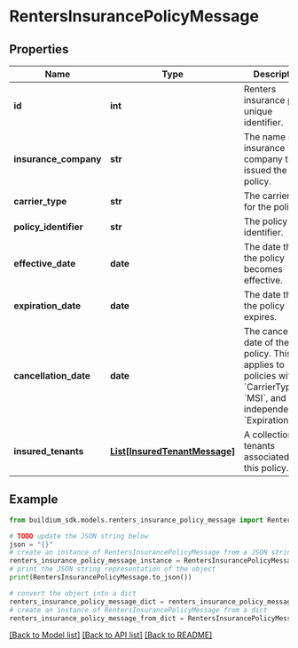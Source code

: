 # RentersInsurancePolicyMessage


## Properties

Name | Type | Description | Notes
------------ | ------------- | ------------- | -------------
**id** | **int** | Renters insurance policy unique identifier. | [optional] 
**insurance_company** | **str** | The name of the insurance company that issued the policy. | [optional] 
**carrier_type** | **str** | The carrier type for the policy. | [optional] 
**policy_identifier** | **str** | The policy identifier. | [optional] 
**effective_date** | **date** | The date that the policy becomes effective. | [optional] 
**expiration_date** | **date** | The date that the policy expires. | [optional] 
**cancellation_date** | **date** | The cancellation date of the policy. This only applies to policies with a &#x60;CarrierType&#x60; of &#x60;MSI&#x60;, and is independent of &#x60;ExpirationDate&#x60;. | [optional] 
**insured_tenants** | [**List[InsuredTenantMessage]**](InsuredTenantMessage.md) | A collection of tenants associated with this policy. | [optional] 

## Example

```python
from buildium_sdk.models.renters_insurance_policy_message import RentersInsurancePolicyMessage

# TODO update the JSON string below
json = "{}"
# create an instance of RentersInsurancePolicyMessage from a JSON string
renters_insurance_policy_message_instance = RentersInsurancePolicyMessage.from_json(json)
# print the JSON string representation of the object
print(RentersInsurancePolicyMessage.to_json())

# convert the object into a dict
renters_insurance_policy_message_dict = renters_insurance_policy_message_instance.to_dict()
# create an instance of RentersInsurancePolicyMessage from a dict
renters_insurance_policy_message_from_dict = RentersInsurancePolicyMessage.from_dict(renters_insurance_policy_message_dict)
```
[[Back to Model list]](../README.md#documentation-for-models) [[Back to API list]](../README.md#documentation-for-api-endpoints) [[Back to README]](../README.md)


